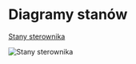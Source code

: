 # Diagramy stanów

[Stany sterownika](https://www.draw.io/?lightbox=1&highlight=0000ff&edit=_blank&layers=1&nav=1&title=stan_sterownika.xml#Uhttps%3A%2F%2Fraw.githubusercontent.com%2FGrosQuildu%2Fuml_aimo%2Fmaster%2Fdiagramy%2Fstanow_czynnosci%2Fstan_sterownika.xml)

![Stany sterownika](https://github.com/GrosQuildu/uml_aimo/blob/master/diagramy/stanow_czynnosci/stan_sterownika.png)


